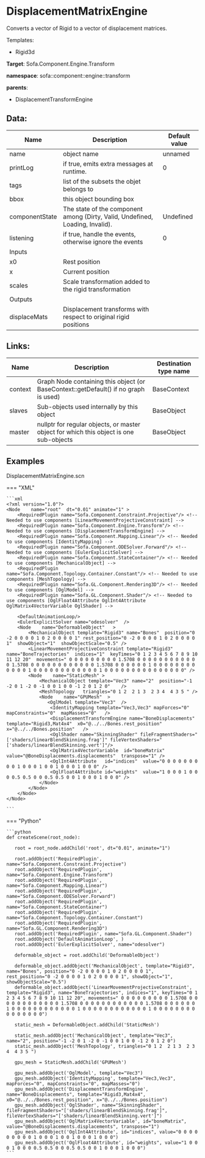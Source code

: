 # DisplacementMatrixEngine

Converts a vector of Rigid to a vector of displacement matrices.


Templates:

- Rigid3d

__Target__: Sofa.Component.Engine.Transform

__namespace__: sofa::component::engine::transform

__parents__:

- DisplacementTransformEngine

## Data: 

<table>
    <thead>
        <tr>
            <th>Name</th>
            <th>Description</th>
            <th>Default value</th>
        </tr>
    </thead>
    <tbody>
	<tr>
		<td>name</td>
		<td>
object name
		</td>
		<td>unnamed</td>
	</tr>
	<tr>
		<td>printLog</td>
		<td>
if true, emits extra messages at runtime.
		</td>
		<td>0</td>
	</tr>
	<tr>
		<td>tags</td>
		<td>
list of the subsets the objet belongs to
		</td>
		<td></td>
	</tr>
	<tr>
		<td>bbox</td>
		<td>
this object bounding box
		</td>
		<td></td>
	</tr>
	<tr>
		<td>componentState</td>
		<td>
The state of the component among (Dirty, Valid, Undefined, Loading, Invalid).
		</td>
		<td>Undefined</td>
	</tr>
	<tr>
		<td>listening</td>
		<td>
if true, handle the events, otherwise ignore the events
		</td>
		<td>0</td>
	</tr>
	<tr>
		<td colspan="3">Inputs</td>
	</tr>
	<tr>
		<td>x0</td>
		<td>
Rest position
		</td>
		<td></td>
	</tr>
	<tr>
		<td>x</td>
		<td>
Current position
		</td>
		<td></td>
	</tr>
	<tr>
		<td>scales</td>
		<td>
Scale transformation added to the rigid transformation
		</td>
		<td></td>
	</tr>
	<tr>
		<td colspan="3">Outputs</td>
	</tr>
	<tr>
		<td>displaceMats</td>
		<td>
Displacement transforms with respect to original rigid positions
		</td>
		<td></td>
	</tr>

</tbody>
</table>

## Links: 


| Name | Description | Destination type name |
| ---- | ----------- | --------------------- |
|context|Graph Node containing this object (or BaseContext::getDefault() if no graph is used)|BaseContext|
|slaves|Sub-objects used internally by this object|BaseObject|
|master|nullptr for regular objects, or master object for which this object is one sub-objects|BaseObject|

## Examples 

DisplacementMatrixEngine.scn

=== "XML"

    ```xml
    <?xml version="1.0"?>
    <Node 	 name="root"  dt="0.01" animate="1" >
        <RequiredPlugin name="Sofa.Component.Constraint.Projective"/> <!-- Needed to use components [LinearMovementProjectiveConstraint] -->
        <RequiredPlugin name="Sofa.Component.Engine.Transform"/> <!-- Needed to use components [DisplacementTransformEngine] -->
        <RequiredPlugin name="Sofa.Component.Mapping.Linear"/> <!-- Needed to use components [IdentityMapping] -->
        <RequiredPlugin name="Sofa.Component.ODESolver.Forward"/> <!-- Needed to use components [EulerExplicitSolver] -->
        <RequiredPlugin name="Sofa.Component.StateContainer"/> <!-- Needed to use components [MechanicalObject] -->
        <RequiredPlugin name="Sofa.Component.Topology.Container.Constant"/> <!-- Needed to use components [MeshTopology] -->
        <RequiredPlugin name="Sofa.GL.Component.Rendering3D"/> <!-- Needed to use components [OglModel] -->
        <RequiredPlugin name="Sofa.GL.Component.Shader"/> <!-- Needed to use components [OglFloat4Attribute OglInt4Attribute OglMatrix4VectorVariable OglShader] -->
    
        <DefaultAnimationLoop/>
        <EulerExplicitSolver name="odesolver"  />
        <Node 	 name="DeformableObject"   >
            <MechanicalObject template="Rigid3" name="Bones"  position="0 -2 0 0 0 0 1 0 2 0 0 0 0 1" rest_position="0 -2 0 0 0 0 1 0 2 0 0 0 0 1"  showObject="1"  showObjectScale="0.5" />
            <LinearMovementProjectiveConstraint template="Rigid3" name="BoneTrajectories"  indices="1"  keyTimes="0 1 2 3 4 5 6 7 8 9 10 11 12 20"  movements=" 0 0 0 0 0 0 0 0 0 1.5708 0 0 0 0 0 0 0 0 0 0 0 0 1.5708 0 0 0 0 0 0 0 0 0 0 0 0 1.5708 0 0 0 0 0 0 1 0 0 0 0 0 0 0 0 0 0 0 0 1 0 0 0 0 0 0 0 0 0 0 0 0 1 0 0 0 0 0 0 0 0 0 0 0 0 0 0 0" />
            <Node 	 name="StaticMesh" >
                <MechanicalObject template="Vec3" name="2"  position="-1 -2 0 1 -2 0 -1 0 0 1 0 0 -1 2 0 1 2 0"    />
                <MeshTopology   triangles="0 1 2  2 1 3  2 3 4  4 3 5 " />
                <Node 	 name="GPUMesh"  >
                   <OglModel template="Vec3"  />
                    <IdentityMapping template="Vec3,Vec3" mapForces="0"  mapConstraints="0"  mapMasses="0"   />
                    <DisplacementTransformEngine name="BoneDisplacements" template="Rigid3,Mat4x4"  x0="@../../Bones.rest_position"  x="@../../Bones.position"   />
                    <OglShader name="SkinningShader" fileFragmentShaders="['shaders/linearBlendSkinning.frag']" fileVertexShaders="['shaders/linearBlendSkinning.vert']"/>
                    <OglMatrix4VectorVariable  id="boneMatrix"  value="@BoneDisplacements.displacements"  transpose="1" />
                    <OglInt4Attribute   id="indices"  value="0 0 0 0 0 0 0 0 0 1 0 0 0 1 0 0 1 0 0 0 1 0 0 0" />
                    <OglFloat4Attribute id="weights"  value="1 0 0 0 1 0 0 0 0.5 0.5 0 0 0.5 0.5 0 0 1 0 0 0 1 0 0 0" />
                </Node>
            </Node>
        </Node>
    </Node>

    ```

=== "Python"

    ```python
    def createScene(root_node):

       root = root_node.addChild('root', dt="0.01", animate="1")

       root.addObject('RequiredPlugin', name="Sofa.Component.Constraint.Projective")
       root.addObject('RequiredPlugin', name="Sofa.Component.Engine.Transform")
       root.addObject('RequiredPlugin', name="Sofa.Component.Mapping.Linear")
       root.addObject('RequiredPlugin', name="Sofa.Component.ODESolver.Forward")
       root.addObject('RequiredPlugin', name="Sofa.Component.StateContainer")
       root.addObject('RequiredPlugin', name="Sofa.Component.Topology.Container.Constant")
       root.addObject('RequiredPlugin', name="Sofa.GL.Component.Rendering3D")
       root.addObject('RequiredPlugin', name="Sofa.GL.Component.Shader")
       root.addObject('DefaultAnimationLoop', )
       root.addObject('EulerExplicitSolver', name="odesolver")

       deformable_object = root.addChild('DeformableObject')

       deformable_object.addObject('MechanicalObject', template="Rigid3", name="Bones", position="0 -2 0 0 0 0 1 0 2 0 0 0 0 1", rest_position="0 -2 0 0 0 0 1 0 2 0 0 0 0 1", showObject="1", showObjectScale="0.5")
       deformable_object.addObject('LinearMovementProjectiveConstraint', template="Rigid3", name="BoneTrajectories", indices="1", keyTimes="0 1 2 3 4 5 6 7 8 9 10 11 12 20", movements=" 0 0 0 0 0 0 0 0 0 1.5708 0 0 0 0 0 0 0 0 0 0 0 0 1.5708 0 0 0 0 0 0 0 0 0 0 0 0 1.5708 0 0 0 0 0 0 1 0 0 0 0 0 0 0 0 0 0 0 0 1 0 0 0 0 0 0 0 0 0 0 0 0 1 0 0 0 0 0 0 0 0 0 0 0 0 0 0 0")

       static_mesh = DeformableObject.addChild('StaticMesh')

       static_mesh.addObject('MechanicalObject', template="Vec3", name="2", position="-1 -2 0 1 -2 0 -1 0 0 1 0 0 -1 2 0 1 2 0")
       static_mesh.addObject('MeshTopology', triangles="0 1 2  2 1 3  2 3 4  4 3 5 ")

       gpu_mesh = StaticMesh.addChild('GPUMesh')

       gpu_mesh.addObject('OglModel', template="Vec3")
       gpu_mesh.addObject('IdentityMapping', template="Vec3,Vec3", mapForces="0", mapConstraints="0", mapMasses="0")
       gpu_mesh.addObject('DisplacementTransformEngine', name="BoneDisplacements", template="Rigid3,Mat4x4", x0="@../../Bones.rest_position", x="@../../Bones.position")
       gpu_mesh.addObject('OglShader', name="SkinningShader", fileFragmentShaders="['shaders/linearBlendSkinning.frag']", fileVertexShaders="['shaders/linearBlendSkinning.vert']")
       gpu_mesh.addObject('OglMatrix4VectorVariable', id="boneMatrix", value="@BoneDisplacements.displacements", transpose="1")
       gpu_mesh.addObject('OglInt4Attribute', id="indices", value="0 0 0 0 0 0 0 0 0 1 0 0 0 1 0 0 1 0 0 0 1 0 0 0")
       gpu_mesh.addObject('OglFloat4Attribute', id="weights", value="1 0 0 0 1 0 0 0 0.5 0.5 0 0 0.5 0.5 0 0 1 0 0 0 1 0 0 0")
    ```

